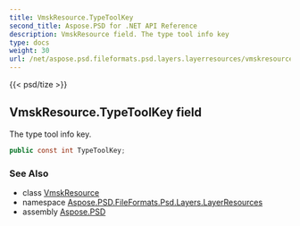 ```yaml
---
title: VmskResource.TypeToolKey
second_title: Aspose.PSD for .NET API Reference
description: VmskResource field. The type tool info key
type: docs
weight: 30
url: /net/aspose.psd.fileformats.psd.layers.layerresources/vmskresource/typetoolkey/
---
```

{{< psd/tize >}}
## VmskResource.TypeToolKey field

The type tool info key.

```csharp
public const int TypeToolKey;
```

### See Also

* class [VmskResource](../)
* namespace [Aspose.PSD.FileFormats.Psd.Layers.LayerResources](../../vmskresource/)
* assembly [Aspose.PSD](../../../)


